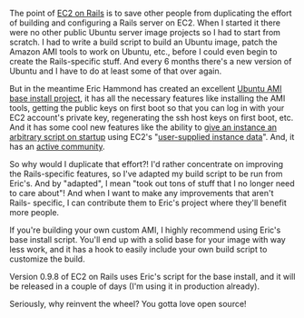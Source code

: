 The point of [EC2 on Rails][10] is to save other people from duplicating the
effort of building and configuring a Rails server on EC2. When I started it
there were no other public Ubuntu server image projects so I had to start from
scratch. I had to write a build script to build an Ubuntu image, patch the
Amazon AMI tools to work on Ubuntu, etc., before I could even begin to create
the Rails-specific stuff. And every 6 months there's a new version of Ubuntu
and I have to do at least some of that over again.

   [10]: /ec2-on-rails

But in the meantime Eric Hammond has created an excellent [Ubuntu AMI base
install project][11], it has all the necessary features like installing the
AMI tools, getting the public keys on first boot so that you can log in with
your EC2 account's private key, regenerating the ssh host keys on first boot,
etc. And it has some cool new features like the ability to [give an instance
an arbitrary script on startup][12] using EC2's "[user-supplied ][13][instance
data][13]". And, it has an [active community][14].

   [11]: http://alestic.com/
   [12]: http://groups.google.com/group/ec2ubuntu/browse_thread/thread/c228d509ef31c630
   [13]: http://docs.amazonwebservices.com/AWSEC2/2008-02-01/DeveloperGuide/AESDG-chapter-instancedata.html#instancedata-user-data-retrieval
   [14]: http://groups.google.com/group/ec2ubuntu

So why would I duplicate that effort?! I'd rather concentrate on improving the
Rails-specific features, so I've adapted my build script to be run from
Eric's. And by "adapted", I mean "took out tons of stuff that I no longer need
to care about"! And when I want to make any improvements that aren't Rails-
specific, I can contribute them to Eric's project where they'll benefit more
people.

If you're building your own custom AMI, I highly recommend using Eric's base
install script. You'll end up with a solid base for your image with way less
work, and it has a hook to easily include your own build script to customize
the build.

Version 0.9.8 of EC2 on Rails uses Eric's script for the base install, and it
will be released in a couple of days (I'm using it in production already).

Seriously, why reinvent the wheel? You gotta love open source!

